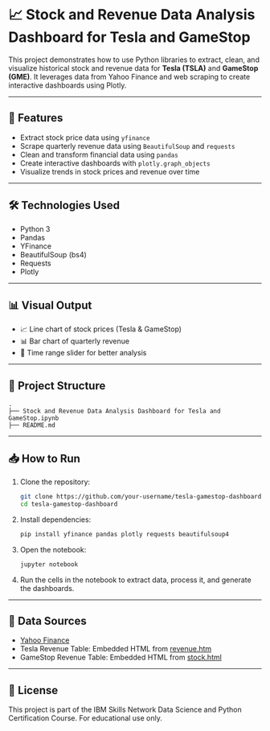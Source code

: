 # 📈 Stock and Revenue Data Analysis Dashboard for Tesla and GameStop

This project demonstrates how to use Python libraries to extract, clean, and visualize historical stock and revenue data for **Tesla (TSLA)** and **GameStop (GME)**. It leverages data from Yahoo Finance and web scraping to create interactive dashboards using Plotly.

---

## 🚀 Features

- Extract stock price data using `yfinance`
- Scrape quarterly revenue data using `BeautifulSoup` and `requests`
- Clean and transform financial data using `pandas`
- Create interactive dashboards with `plotly.graph_objects`
- Visualize trends in stock prices and revenue over time

---

## 🛠️ Technologies Used

- Python 3
- Pandas
- YFinance
- BeautifulSoup (bs4)
- Requests
- Plotly

---

## 📊 Visual Output

- 📈 Line chart of stock prices (Tesla & GameStop)
- 📊 Bar chart of quarterly revenue
- 📆 Time range slider for better analysis

---

## 📂 Project Structure

```
.
├── Stock and Revenue Data Analysis Dashboard for Tesla and GameStop.ipynb
├── README.md
```

---

## 📥 How to Run

1. Clone the repository:
   ```bash
   git clone https://github.com/your-username/tesla-gamestop-dashboard.git
   cd tesla-gamestop-dashboard
   ```

2. Install dependencies:
   ```bash
   pip install yfinance pandas plotly requests beautifulsoup4
   ```

3. Open the notebook:
   ```bash
   jupyter notebook
   ```

4. Run the cells in the notebook to extract data, process it, and generate the dashboards.

---

## 📌 Data Sources

- [Yahoo Finance](https://finance.yahoo.com/)
- Tesla Revenue Table: Embedded HTML from [revenue.htm](https://cf-courses-data.s3.us.cloud-object-storage.appdomain.cloud/IBMDeveloperSkillsNetwork-PY0220EN-SkillsNetwork/labs/project/revenue.htm)
- GameStop Revenue Table: Embedded HTML from [stock.html](https://cf-courses-data.s3.us.cloud-object-storage.appdomain.cloud/IBMDeveloperSkillsNetwork-PY0220EN-SkillsNetwork/labs/project/stock.html)

---

## 📃 License

This project is part of the IBM Skills Network Data Science and Python Certification Course. For educational use only.

